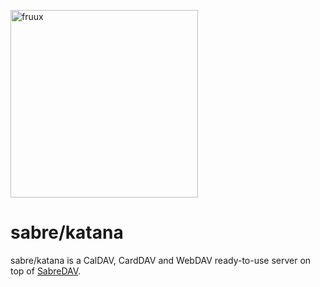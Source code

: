 <img src="https://fruux.com/static/img/fruux/logo-big.png"
     alt="fruux"
     width="300px">

# sabre/katana

sabre/katana is a CalDAV, CardDAV and WebDAV ready-to-use server on top of
[SabreDAV](http://sabre.io/).
